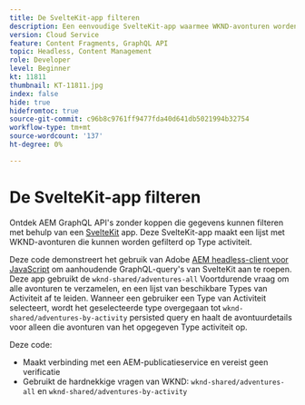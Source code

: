 ```yaml
---
title: De SvelteKit-app filteren
description: Een eenvoudige SvelteKit-app waarmee WKND-avonturen worden gefilterd die zijn gemodelleerd met Content Fragments.
version: Cloud Service
feature: Content Fragments, GraphQL API
topic: Headless, Content Management
role: Developer
level: Beginner
kt: 11811
thumbnail: KT-11811.jpg
index: false
hide: true
hidefromtoc: true
source-git-commit: c96b8c9761ff9477fda40d641db5021994b32754
workflow-type: tm+mt
source-wordcount: '137'
ht-degree: 0%

---
```



# De SvelteKit-app filteren

Ontdek AEM GraphQL API&#39;s zonder koppen die gegevens kunnen filteren met behulp van een [SvelteKit](https://kit.svelte.dev/) app. Deze SvelteKit-app maakt een lijst met WKND-avonturen die kunnen worden gefilterd op Type activiteit.

Deze code demonstreert het gebruik van Adobe [AEM headless-client voor JavaScript](https://github.com/adobe/aem-headless-client-js/blob/main/api-reference.md) om aanhoudende GraphQL-query&#39;s van SvelteKit aan te roepen. Deze app gebruikt de `wknd-shared/adventures-all` Voortdurende vraag om alle avonturen te verzamelen, en een lijst van beschikbare Types van Activiteit af te leiden. Wanneer een gebruiker een Type van Activiteit selecteert, wordt het geselecteerde type overgegaan tot `wknd-shared/adventures-by-activity` persisted query en haalt de avontuurdetails voor alleen die avonturen van het opgegeven Type activiteit op.

Deze code:

+ Maakt verbinding met een AEM-publicatieservice en vereist geen verificatie
+ Gebruikt de hardnekkige vragen van WKND: `wknd-shared/adventures-all` en `wknd-shared/adventures-by-activity`

